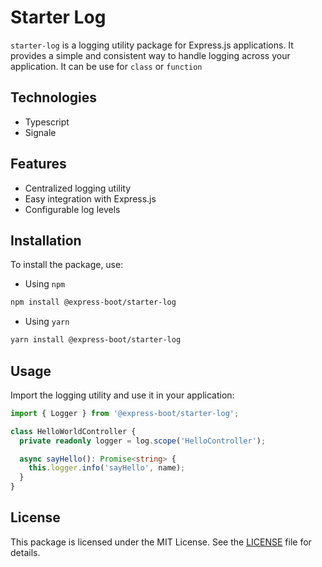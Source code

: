# Starter Log

`starter-log` is a logging utility package for Express.js applications. It provides a simple and consistent way to handle logging across your application. It can be use for `class` or `function`

## Technologies

- Typescript
- Signale

## Features

- Centralized logging utility
- Easy integration with Express.js
- Configurable log levels

## Installation

To install the package, use:

- Using `npm`

```bash
npm install @express-boot/starter-log
```

- Using `yarn`

```bash
yarn install @express-boot/starter-log
```

## Usage

Import the logging utility and use it in your application:

```typescript
import { Logger } from '@express-boot/starter-log';

class HelloWorldController {
  private readonly logger = log.scope('HelloController');

  async sayHello(): Promise<string> {
    this.logger.info('sayHello', name);
  }
}
```

## License

This package is licensed under the MIT License. See the [LICENSE](../../LICENSE) file for details.
